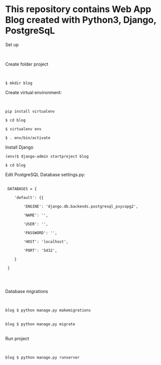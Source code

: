 # This repository contains Web App Blog created with Python3, Django, PostgreSqL 


 <p>Set up</p><br />
 <p>Create folder project</p><br />
 <pre><code>$ mkdir blog</code><br /></pre>
 <p>Create virtual environment:</p><br />
 <pre><code>pip install virtualenv</code><br /></pre>
 <pre><code>$ cd blog</code><br /></pre>
 <pre><code>$ virtualenv env</code><br /></pre>
 <pre><code>$ . env/bin/activate</code><br /></pre>
 
 Install Django
 <pre><code>(env)$ django-admin startproject blog</code><br /></pre>
 <pre><code>$ cd blog</code><br /></pre>

 <p>Edit PostgreSQL Database settings.py:</p>
 <pre>
 <code>
 DATABASES = {<br />
    'default': {{<br />
        'ENGINE': 'django.db.backends.postgresql_psycopg2',<br />
        'NAME': '<database_name>',<br />
        'USER': '<username>',<br />
        'PASSWORD': '<password>',<br />
        'HOST': 'localhost',<br />
        'PORT': '5432',<br />
    }<br />
 }<br />
 </code>
 </pre>

 <p>Database migrations</p><br>
 
 <pre><code>blog $ python manage.py makemigrations<br /></code><br /></pre>
 <pre><code>blog $ python manage.py migrate<br /></code><br /></pre>

 <p>Run project<p><br>

 <pre><code>blog $ python manage.py runserver<br /></code><br /></pre>
 
